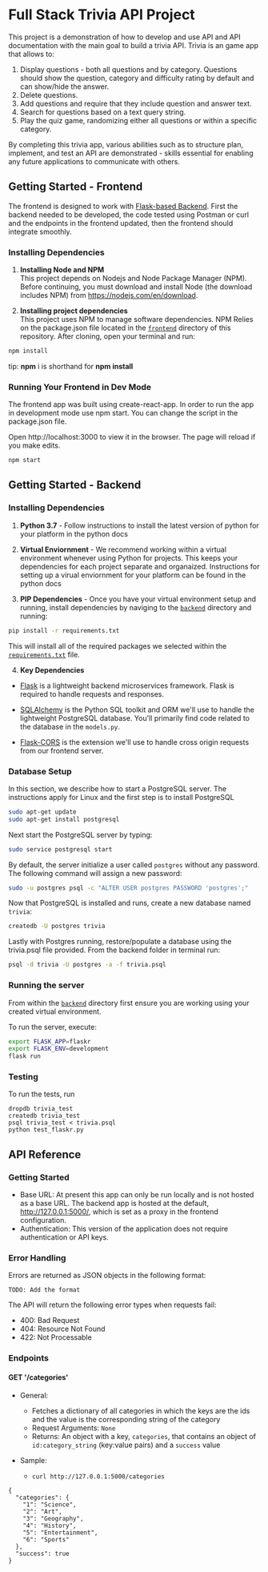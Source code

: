 # Full Stack Trivia API Project

This project is a demonstration of how to develop and use API and API documentation with the main goal to build a trivia API. Trivia is an game app that allows to:

1. Display questions - both all questions and by category. Questions should show the question, category and difficulty rating by default and can show/hide the answer.
2. Delete questions.
3. Add questions and require that they include question and answer text.
4. Search for questions based on a text query string.
5. Play the quiz game, randomizing either all questions or within a specific category.

By completing this trivia app, various abilities such as to structure plan, implement, and test an API are demonstrated - skills essential for enabling any future applications to communicate with others.

## Getting Started - Frontend
The frontend is designed to work with [Flask-based Backend](/backend). First the backend needed to be developed, the code tested using Postman or curl and the endpoints in the frontend updated, then the frontend should integrate smoothly.

### Installing Dependencies

1. **Installing Node and NPM**
  <br>This project depends on Nodejs and Node Package Manager (NPM). Before continuing, you must download and install Node (the download includes NPM) from https://nodejs.com/en/download.

2. **Installing project dependencies**
  <br>This project uses NPM to manage software dependencies. NPM Relies on the package.json file located in the [`frontend`](/frontend) directory of this repository. After cloning, open your terminal and run:

```bash
npm install
```
  tip: **npm** i is shorthand for **npm install**
  
### Running Your Frontend in Dev Mode
The frontend app was built using create-react-app. In order to run the app in development mode use npm start. You can change the script in the package.json file.

Open http://localhost:3000 to view it in the browser. The page will reload if you make edits.

```bash
npm start
```

## Getting Started - Backend

### Installing Dependencies
1. **Python 3.7** - Follow instructions to install the latest version of python for your platform in the python docs

2. **Virtual Enviornment** - We recommend working within a virtual environment whenever using Python for projects. This keeps your dependencies for each project separate and organaized. Instructions for setting up a virual enviornment for your platform can be found in the python docs

3. **PIP Dependencies** - Once you have your virtual environment setup and running, install dependencies by naviging to the [`backend`](/backend) directory and running:

```bash
pip install -r requirements.txt
```

This will install all of the required packages we selected within the [`requirements.txt`](/backend/requirements.txt) file.

4. **Key Dependencies**
- [Flask](http://flask.pocoo.org/) is a lightweight backend microservices framework. Flask is required to handle requests and responses.

- [SQLAlchemy](https://www.sqlalchemy.org/) is the Python SQL toolkit and ORM we'll use to handle the lightweight PostgreSQL database. You'll primarily find code related to the database in the `models.py`.

- [Flask-CORS](https://flask-cors.readthedocs.io/en/latest/) is the extension we'll use to handle cross origin requests from our frontend server.

### Database Setup

In this section, we describe how to start a PostgreSQL server. The instructions apply for Linux and the first step is to install PostgreSQL

```bash
sudo apt-get update
sudo apt-get install postgresql
```

Next start the PostgreSQL server by typing:

```bash
sudo service postgresql start
```

By default, the server initialize a user called `postgres` without any password. The following command will assign a new password:

```bash
sudo -u postgres psql -c "ALTER USER postgres PASSWORD 'postgres';"
```

Now that PostgreSQL is installed and runs, create a new database named `trivia`:

```bash
createdb -U postgres trivia
```

Lastly with Postgres running, restore/populate a database using the trivia.psql file provided. From the backend folder in terminal run:

```bash
psql -d trivia -U postgres -a -f trivia.psql
```

### Running the server
From within the [`backend`](/backend) directory first ensure you are working using your created virtual environment.

To run the server, execute:

```bash
export FLASK_APP=flaskr
export FLASK_ENV=development
flask run
```

### Testing
To run the tests, run

```
dropdb trivia_test
createdb trivia_test
psql trivia_test < trivia.psql
python test_flaskr.py
```

## API Reference

### Getting Started
- Base URL: At present this app can only be run locally and is not hosted as a base URL. The backend app is hosted at the default, http://127.0.0.1:5000/, which is set as a proxy in the frontend configuration.
- Authentication: This version of the application does not require authentication or API keys.

### Error Handling
Errors are returned as JSON objects in the following format:

```
TODO: Add the format
```

The API will return the following error types when requests fail:

- 400: Bad Request
- 404: Resource Not Found
- 422: Not Processable

### Endpoints

#### GET '/categories'

- General: 
  - Fetches a dictionary of all categories in which the keys are the ids and the value is the corresponding string of the category
  - Request Arguments: `None`
  - Returns: An object with a key, `categories`, that contains an object of `id:category_string` (key:value pairs) and a `success` value 

- Sample: 
  - `curl http://127.0.0.1:5000/categories`

```
{
  "categories": {
    "1": "Science", 
    "2": "Art", 
    "3": "Geography", 
    "4": "History", 
    "5": "Entertainment", 
    "6": "Sports"
  }, 
  "success": true
}
```
